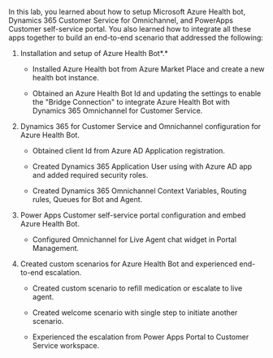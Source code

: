 In this lab, you learned about how to setup Microsoft Azure Health bot, Dynamics 365 Customer Service for Omnichannel, and PowerApps Customer self-service portal. You also learned how to integrate all these apps together to build an end-to-end scenario that addressed the following:

1. Installation and setup of Azure Health Bot*.*

    - Installed Azure Health bot from Azure Market Place and create a new health bot instance.

    - Obtained an Azure Health Bot Id and updating the settings to enable the "Bridge Connection" to integrate Azure Health Bot with Dynamics 365 Omnichannel for Customer Service.

1. Dynamics 365 for Customer Service and Omnichannel configuration for Azure Health Bot.

    - Obtained client Id from Azure AD Application registration.

    - Created Dynamics 365 Application User using with Azure AD app and added required security roles.

    - Created Dynamics 365 Omnichannel Context Variables, Routing rules, Queues for Bot and Agent.

1. Power Apps Customer self-service portal configuration and embed Azure Health Bot.

    - Configured Omnichannel for Live Agent chat widget in Portal Management.

1. Created custom scenarios for Azure Health Bot and experienced end-to-end escalation.

    - Created custom scenario to refill medication or escalate to live agent.

    - Created welcome scenario with single step to initiate another scenario.

    - Experienced the escalation from Power Apps Portal to Customer Service workspace.
